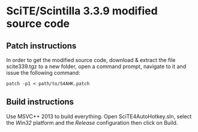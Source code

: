 SciTE/Scintilla 3.3.9 modified source code
==========================================

Patch instructions
------------------

In order to get the modified source code, download & extract the file scite339.tgz to a new folder, open a command prompt, navigate to it and issue the following command:

    patch -p1 < path/to/S4AHK.patch

Build instructions
------------------

Use MSVC++ 2013 to build everything. Open SciTE4AutoHotkey.sln, select the *Win32* platform and the *Release* configuration then click on Build.
